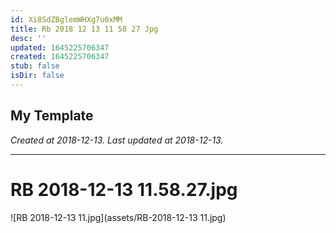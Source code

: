 ```yaml
---
id: Xi8SdZBglemWHXg7u0xMM
title: Rb 2018 12 13 11 58 27 Jpg
desc: ''
updated: 1645225706347
created: 1645225706347
stub: false
isDir: false
---
```

My Template
---

_Created at 2018-12-13._
_Last updated at 2018-12-13._




---

# RB 2018-12-13 11.58.27.jpg


![RB 2018-12-13 11.jpg](assets/RB-2018-12-13 11.jpg)

